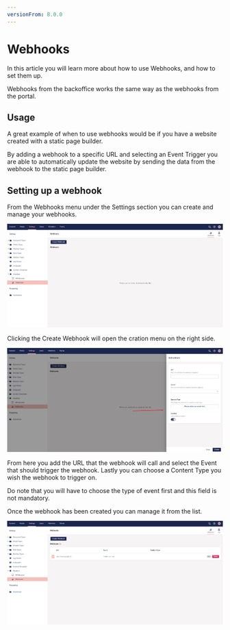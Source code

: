 ```yaml
---
versionFrom: 8.0.0
---
```


# Webhooks

In this article you will learn more about how to use Webhooks, and how to set them up.

Webhooks from the backoffice works the same way as the webhooks from the portal. 

## Usage

A great example of when to use webhooks would be if you have a website created with a static page builder.

By adding a webhook to a specific URL and selecting an Event Trigger you are able to automatically update the website by sending the data from the webhook to the static page builder.

## Setting up a webhook

From the Webhooks menu under the Settings section you can create and manage your webhooks.

![Webhooks Dashboard](./images/webhooksDashboards.png)

Clicking the Create Webhook will open the cration menu on the right side.

![Add Webhooks Menu](./images/addWebhook.png)

From here you add the URL that the webhook will call and select the Event that should trigger the webhook. Lastly you can choose a Content Type you wish the webhook to trigger on.

Do note that you will have to choose the type of event first and this field is not mandatory.

Once the webhook has been created you can manage it from the list.

![Manage Webhooks](./images/manageWebhooks.png)